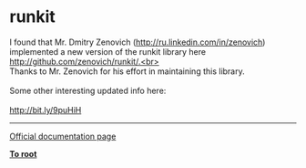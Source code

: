 # runkit



I found that Mr. Dmitry Zenovich (http://ru.linkedin.com/in/zenovich) implemented a new version of the runkit library here http://github.com/zenovich/runkit/.<br><br>Thanks to Mr. Zenovich for his effort in maintaining this library.<br><br>Some other interesting updated info here:<br><br>http://bit.ly/9puHiH  

---

[Official documentation page](https://www.php.net/manual/en/book.runkit.php)

**[To root](/README.md)**